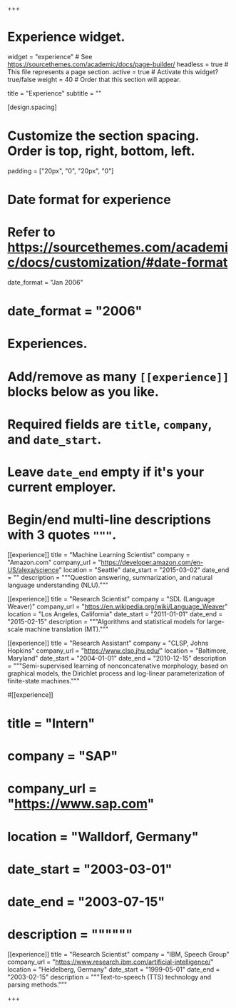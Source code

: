 +++
# Experience widget.
widget = "experience"  # See https://sourcethemes.com/academic/docs/page-builder/
headless = true  # This file represents a page section.
active = true  # Activate this widget? true/false
weight = 40  # Order that this section will appear.

title = "Experience"
subtitle = ""

[design.spacing]
  # Customize the section spacing. Order is top, right, bottom, left.
  padding = ["20px", "0", "20px", "0"]

# Date format for experience
#   Refer to https://sourcethemes.com/academic/docs/customization/#date-format
date_format = "Jan 2006"
# date_format = "2006"

# Experiences.
#   Add/remove as many `[[experience]]` blocks below as you like.
#   Required fields are `title`, `company`, and `date_start`.
#   Leave `date_end` empty if it's your current employer.
#   Begin/end multi-line descriptions with 3 quotes `"""`.
[[experience]]
  title = "Machine Learning Scientist"
  company = "Amazon.com"
  company_url = "https://developer.amazon.com/en-US/alexa/science"
  location = "Seattle"
  date_start = "2015-03-02"
  date_end = ""
  description = """Question answering, summarization, and natural language understanding (NLU)."""

[[experience]]
  title = "Research Scientist"
  company = "SDL (Language Weaver)"
  company_url = "https://en.wikipedia.org/wiki/Language_Weaver"
  location = "Los Angeles, California"
  date_start = "2011-01-01"
  date_end = "2015-02-15"
  description = """Algorithms and statistical models for large-scale machine translation (MT)."""

[[experience]]
  title = "Research Assistant"
  company = "CLSP, Johns Hopkins"
  company_url = "https://www.clsp.jhu.edu/"
  location = "Baltimore, Maryland"
  date_start = "2004-01-01"
  date_end = "2010-12-15"
  description = """Semi-supervised learning of nonconcatenative morphology, based on graphical models, the Dirichlet process and log-linear parameterization of finite-state machines."""

#[[experience]]
#  title = "Intern"
#  company = "SAP"
#  company_url = "https://www.sap.com"
#  location = "Walldorf, Germany"
#  date_start = "2003-03-01"
#  date_end = "2003-07-15"
#  description = """"""

[[experience]]
  title = "Research Scientist"
  company = "IBM, Speech Group"
  company_url = "https://www.research.ibm.com/artificial-intelligence/"
  location = "Heidelberg, Germany"
  date_start = "1999-05-01"
  date_end = "2003-02-15"
  description = """Text-to-speech (TTS) technology and parsing methods."""

+++
